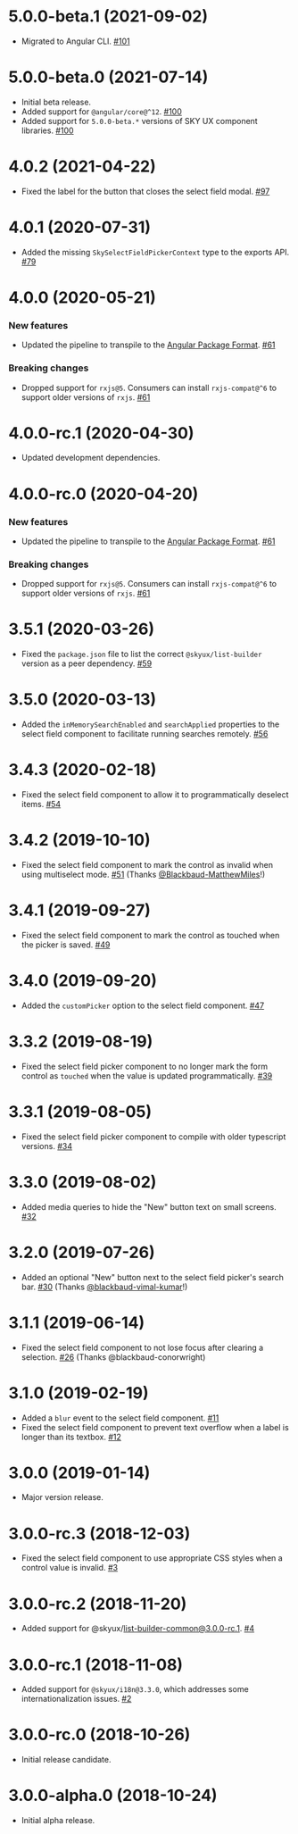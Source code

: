 # 5.0.0-beta.1 (2021-09-02)

- Migrated to Angular CLI. [#101](https://github.com/blackbaud/skyux-select-field/pull/101)

# 5.0.0-beta.0 (2021-07-14)

- Initial beta release.
- Added support for `@angular/core@^12`. [#100](https://github.com/blackbaud/skyux-select-field/pull/100)
- Added support for `5.0.0-beta.*` versions of SKY UX component libraries. [#100](https://github.com/blackbaud/skyux-select-field/pull/100)

# 4.0.2 (2021-04-22)

- Fixed the label for the button that closes the select field modal. [#97](https://github.com/blackbaud/skyux-select-field/pull/97)

# 4.0.1 (2020-07-31)

- Added the missing `SkySelectFieldPickerContext` type to the exports API. [#79](https://github.com/blackbaud/skyux-select-field/pull/79)

# 4.0.0 (2020-05-21)

### New features

- Updated the pipeline to transpile to the [Angular Package Format](https://docs.google.com/document/d/1CZC2rcpxffTDfRDs6p1cfbmKNLA6x5O-NtkJglDaBVs/preview). [#61](https://github.com/blackbaud/skyux-select-field/pull/61)

### Breaking changes

- Dropped support for `rxjs@5`. Consumers can install `rxjs-compat@^6` to support older versions of `rxjs`. [#61](https://github.com/blackbaud/skyux-select-field/pull/61)

# 4.0.0-rc.1 (2020-04-30)

- Updated development dependencies.

# 4.0.0-rc.0 (2020-04-20)

### New features

- Updated the pipeline to transpile to the [Angular Package Format](https://docs.google.com/document/d/1CZC2rcpxffTDfRDs6p1cfbmKNLA6x5O-NtkJglDaBVs/preview). [#61](https://github.com/blackbaud/skyux-select-field/pull/61)

### Breaking changes

- Dropped support for `rxjs@5`. Consumers can install `rxjs-compat@^6` to support older versions of `rxjs`. [#61](https://github.com/blackbaud/skyux-select-field/pull/61)

# 3.5.1 (2020-03-26)

- Fixed the `package.json` file to list the correct `@skyux/list-builder` version as a peer dependency. [#59](https://github.com/blackbaud/skyux-select-field/pull/59)

# 3.5.0 (2020-03-13)

- Added the `inMemorySearchEnabled` and `searchApplied` properties to the select field component to facilitate running searches remotely. [#56](https://github.com/blackbaud/skyux-select-field/pull/56)

# 3.4.3 (2020-02-18)

- Fixed the select field component to allow it to programmatically deselect items. [#54](https://github.com/blackbaud/skyux-select-field/pull/54)

# 3.4.2 (2019-10-10)

- Fixed the select field component to mark the control as invalid when using multiselect mode. [#51](https://github.com/blackbaud/skyux-select-field/pull/51) (Thanks [@Blackbaud-MatthewMiles](https://github.com/Blackbaud-MatthewMiles)!)

# 3.4.1 (2019-09-27)

- Fixed the select field component to mark the control as touched when the picker is saved. [#49](https://github.com/blackbaud/skyux-select-field/pull/49)

# 3.4.0 (2019-09-20)

- Added the `customPicker` option to the select field component. [#47](https://github.com/blackbaud/skyux-select-field/pull/47)

# 3.3.2 (2019-08-19)

- Fixed the select field picker component to no longer mark the form control as `touched` when the value is updated programmatically. [#39](https://github.com/blackbaud/skyux-select-field/pull/39)

# 3.3.1 (2019-08-05)

- Fixed the select field picker component to compile with older typescript versions. [#34](https://github.com/blackbaud/skyux-select-field/pull/34)

# 3.3.0 (2019-08-02)

- Added media queries to hide the "New" button text on small screens. [#32](https://github.com/blackbaud/skyux-select-field/pull/32)

# 3.2.0 (2019-07-26)

- Added an optional "New" button next to the select field picker's search bar. [#30](https://github.com/blackbaud/skyux-select-field/pull/30) (Thanks [@blackbaud-vimal-kumar](https://github.com/blackbaud-vimal-kumar)!)

# 3.1.1 (2019-06-14)

- Fixed the select field component to not lose focus after clearing a selection. [#26](https://github.com/blackbaud/skyux-select-field/pull/26) (Thanks @blackbaud-conorwright)

# 3.1.0 (2019-02-19)

- Added a `blur` event to the select field component. [#11](https://github.com/blackbaud/skyux-select-field/pull/11)
- Fixed the select field component to prevent text overflow when a label is longer than its textbox. [#12](https://github.com/blackbaud/skyux-select-field/pull/12)

# 3.0.0 (2019-01-14)

- Major version release.

# 3.0.0-rc.3 (2018-12-03)

- Fixed the select field component to use appropriate CSS styles when a control value is invalid. [#3](https://github.com/blackbaud/skyux-select-field/pull/3)

# 3.0.0-rc.2 (2018-11-20)

- Added support for @skyux/list-builder-common@3.0.0-rc.1. [#4](https://github.com/blackbaud/skyux-select-field/pull/4)

# 3.0.0-rc.1 (2018-11-08)

- Added support for `@skyux/i18n@3.3.0`, which addresses some internationalization issues. [#2](https://github.com/blackbaud/skyux-select-field/pull/2)

# 3.0.0-rc.0 (2018-10-26)

- Initial release candidate.

# 3.0.0-alpha.0 (2018-10-24)

- Initial alpha release.
